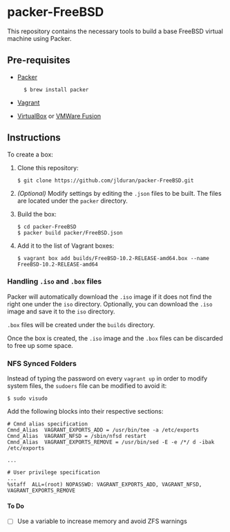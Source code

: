 # packer-FreeBSD

This repository contains the necessary tools to build a base FreeBSD virtual machine using Packer.

## Pre-requisites

- [Packer]

        $ brew install packer

- [Vagrant]

- [VirtualBox] or [VMWare Fusion]

## Instructions

To create a box:

1.  Clone this repository:

        $ git clone https://github.com/jlduran/packer-FreeBSD.git

2.  _(Optional)_ Modify settings by editing the `.json` files to be built.  The files are located under the `packer` directory.

3.  Build the box:

        $ cd packer-FreeBSD
        $ packer build packer/FreeBSD.json

4.  Add it to the list of Vagrant boxes:

        $ vagrant box add builds/FreeBSD-10.2-RELEASE-amd64.box --name FreeBSD-10.2-RELEASE-amd64

### Handling `.iso` and `.box` files

Packer will automatically download the `.iso` image if it does not find the right one under the `iso` directory.  Optionally, you can download the `.iso` image and save it to the `iso` directory.

`.box` files will be created under the `builds` directory.

Once the box is created, the `.iso` image and the `.box` files can be discarded to free up some space.

### NFS Synced Folders

Instead of typing the password on every `vagrant up` in order to modify system files, the `sudoers` file can be modified to avoid it:

    $ sudo visudo

Add the following blocks into their respective sections:

    # Cmnd alias specification
    Cmnd_Alias	VAGRANT_EXPORTS_ADD = /usr/bin/tee -a /etc/exports
    Cmnd_Alias	VAGRANT_NFSD = /sbin/nfsd restart
    Cmnd_Alias	VAGRANT_EXPORTS_REMOVE = /usr/bin/sed -E -e /*/ d -ibak /etc/exports

    ...

    # User privilege specification
    ...
    %staff	ALL=(root) NOPASSWD: VAGRANT_EXPORTS_ADD, VAGRANT_NFSD, VAGRANT_EXPORTS_REMOVE

#### To Do

- [ ] Use a variable to increase memory and avoid ZFS warnings

[Packer]: https://www.packer.io
[Vagrant]: https://www.vagrantup.com
[VirtualBox]: https://www.virtualbox.org
[VMWare Fusion]: http://www.vmware.com/products/fusion/
